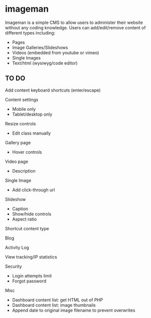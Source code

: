 # imageman

Imageman is a simple CMS to allow users to administer their website without any coding knowledge. Users can add/edit/remove content of different types including:
- Pages
- Image Galleries/Slideshows
- Videos (embedded from youtube or vimeo)
- Single Images
- Text/html (wysiwyg/code editor)

## TO DO
Add content keyboard shortcuts (enter/escape)

Content settings
- Mobile only
- Tablet/desktop only

Resize controls
- Edit class manually

Gallery page
- Hover controls

Video page
- Description

Single Image
- Add click-through url

Slideshow
- Caption
- Show/hide controls
- Aspect ratio

Shortcut content type

Blog

Activity Log

View tracking/IP statistics

Security
- Login attempts limit
- Forgot password

Misc
- Dashboard content list: get HTML out of PHP
- Dashboard content list: image thumbnails
- Append date to original image filename to prevent overwrites
